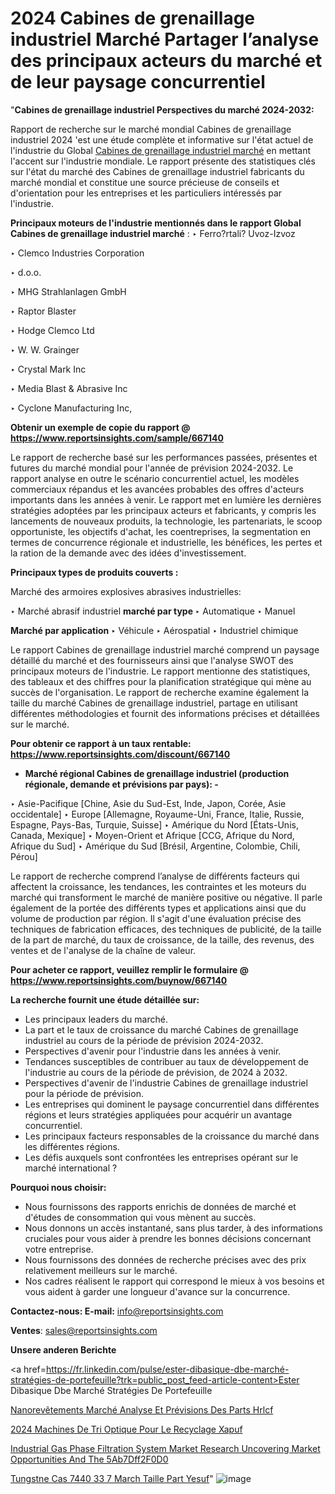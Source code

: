 # 2024 Cabines de grenaillage industriel Marché Partager l’analyse des principaux acteurs du marché et de leur paysage concurrentiel

"<strong>Cabines de grenaillage industriel Perspectives du marché 2024-2032:</strong>

Rapport de recherche sur le marché mondial Cabines de grenaillage industriel 2024 'est une étude complète et informative sur l'état actuel de l'industrie du Global <a href=https://www.reportsinsights.com/sample/667140>Cabines de grenaillage industriel marché</a> en mettant l'accent sur l'industrie mondiale. Le rapport présente des statistiques clés sur l'état du marché des Cabines de grenaillage industriel fabricants du marché mondial et constitue une source précieuse de conseils et d'orientation pour les entreprises et les particuliers intéressés par l'industrie.

<strong>Principaux moteurs de l'industrie mentionnés dans le rapport Global Cabines de grenaillage industriel marché</strong> :
‣ Ferro?rtali? Uvoz-Izvoz

‣ Clemco Industries Corporation

‣ d.o.o.

‣ MHG Strahlanlagen GmbH

‣ Raptor Blaster

‣ Hodge Clemco Ltd

‣ W. W. Grainger

‣ Crystal Mark Inc

‣ Media Blast & Abrasive Inc

‣ Cyclone Manufacturing Inc,

<strong>Obtenir un exemple de copie du rapport @ <a href=https://www.reportsinsights.com/sample/667140>https://www.reportsinsights.com/sample/667140</a></strong>

Le rapport de recherche basé sur les performances passées, présentes et futures du marché mondial pour l'année de prévision 2024-2032. Le rapport analyse en outre le scénario concurrentiel actuel, les modèles commerciaux répandus et les avancées probables des offres d'acteurs importants dans les années à venir. Le rapport met en lumière les dernières stratégies adoptées par les principaux acteurs et fabricants, y compris les lancements de nouveaux produits, la technologie, les partenariats, le scoop opportuniste, les objectifs d'achat, les coentreprises, la segmentation en termes de concurrence régionale et industrielle, les bénéfices, les pertes et la ration de la demande avec des idées d'investissement.

<strong>Principaux types de produits couverts :</strong>

Marché des armoires explosives abrasives industrielles:

‣  Marché abrasif industriel <strong> marché <strong> par type </strong> </strong>
‣ Automatique
‣ Manuel

<strong>Marché par application </strong>
‣ Véhicule
‣ Aérospatial
‣ Industriel chimique

Le rapport Cabines de grenaillage industriel marché comprend un paysage détaillé du marché et des fournisseurs ainsi que l'analyse SWOT des principaux moteurs de l'industrie. Le rapport mentionne des statistiques, des tableaux et des chiffres pour la planification stratégique qui mène au succès de l'organisation. Le rapport de recherche examine également la taille du marché Cabines de grenaillage industriel, partage en utilisant différentes méthodologies et fournit des informations précises et détaillées sur le marché.

<strong>Pour obtenir ce rapport à un taux rentable: <a href=https://www.reportsinsights.com/discount/667140>https://www.reportsinsights.com/discount/667140</a></strong>
<ul>
  <li><strong>Marché régional Cabines de grenaillage industriel (production régionale, demande et prévisions par pays): -</strong></li>
</ul>
‣ Asie-Pacifique [Chine, Asie du Sud-Est, Inde, Japon, Corée, Asie occidentale]
‣ Europe [Allemagne, Royaume-Uni, France, Italie, Russie, Espagne, Pays-Bas, Turquie, Suisse]
‣ Amérique du Nord [États-Unis, Canada, Mexique]
‣ Moyen-Orient et Afrique [CCG, Afrique du Nord, Afrique du Sud]
‣ Amérique du Sud [Brésil, Argentine, Colombie, Chili, Pérou]

Le rapport de recherche comprend l’analyse de différents facteurs qui affectent la croissance, les tendances, les contraintes et les moteurs du marché qui transforment le marché de manière positive ou négative. Il parle également de la portée des différents types et applications ainsi que du volume de production par région. Il s'agit d'une évaluation précise des techniques de fabrication efficaces, des techniques de publicité, de la taille de la part de marché, du taux de croissance, de la taille, des revenus, des ventes et de l'analyse de la chaîne de valeur.

<strong>Pour acheter ce rapport, veuillez remplir le formulaire @   <a href=https://www.reportsinsights.com/buynow/667140>https://www.reportsinsights.com/buynow/667140</a></strong>

<strong>La recherche fournit une étude détaillée sur:</strong>
<ul>
  <li>Les principaux leaders du marché.</li>
  <li>La part et le taux de croissance du marché Cabines de grenaillage industriel au cours de la période de prévision 2024-2032.</li>
  <li>Perspectives d'avenir pour l'industrie dans les années à venir.</li>
  <li>Tendances susceptibles de contribuer au taux de développement de l'industrie au cours de la période de prévision, de 2024 à 2032.</li>
  <li>Perspectives d'avenir de l'industrie Cabines de grenaillage industriel pour la période de prévision.</li>
  <li>Les entreprises qui dominent le paysage concurrentiel dans différentes régions et leurs stratégies appliquées pour acquérir un avantage concurrentiel.</li>
  <li>Les principaux facteurs responsables de la croissance du marché dans les différentes régions.</li>
  <li>Les défis auxquels sont confrontées les entreprises opérant sur le marché international ?</li>
</ul>
<strong>Pourquoi nous choisir:</strong>
<ul>
  <li>Nous fournissons des rapports enrichis de données de marché et d'études de consommation qui vous mènent au succès.</li>
  <li>Nous donnons un accès instantané, sans plus tarder, à des informations cruciales pour vous aider à prendre les bonnes décisions concernant votre entreprise.</li>
  <li>Nous fournissons des données de recherche précises avec des prix relativement meilleurs sur le marché.</li>
  <li>Nos cadres réalisent le rapport qui correspond le mieux à vos besoins et vous aident à garder une longueur d'avance sur la concurrence.</li>
</ul>
<strong>Contactez-nous:
</strong><strong>E-mail:</strong> <a href=mailto:info@reportsinsights.com>info@reportsinsights.com</a>

<strong>Ventes</strong>: <a href=mailto:sales@reportsinsights.com>sales@reportsinsights.com</a>

<strong>Unsere anderen Berichte</strong>

<a href=https://fr.linkedin.com/pulse/ester-dibasique-dbe-marché-stratégies-de-portefeuille?trk=public_post_feed-article-content>Ester Dibasique Dbe Marché Stratégies De Portefeuille</a>

<a href=https://fr.linkedin.com/pulse/nanorevêtements-marché-analyse-et-prévisions-des-parts-hrlcf/>Nanorevêtements Marché Analyse Et Prévisions Des Parts Hrlcf</a>

<a href=https://www.linkedin.com/pulse/2024-machines-de-tri-optique-pour-le-recyclage-xapuf/>2024 Machines De Tri Optique Pour Le Recyclage Xapuf</a>

<a href=https://medium.com/@jadhaosuchit578/industrial-gas-phase-filtration-system-market-research-uncovering-market-opportunities-and-the-5ab7dff2f0d0>Industrial Gas Phase Filtration System Market Research Uncovering Market Opportunities And The 5Ab7Dff2F0D0</a>

<a href=https://www.linkedin.com/pulse/tungst%C3%A8ne-cas-7440-33-7-march%C3%A9-taille-part-yesuf/>Tungstne Cas 7440 33 7 March Taille Part Yesuf</a>"
![image](https://github.com/daminid12/RImarketgrowth/assets/158430485/16d4b0cc-7b1c-4d40-900f-cf1b1fbfc70c)
